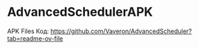 # AdvancedSchedulerAPK
APK Files
Код: https://github.com/Vaveron/AdvancedScheduler?tab=readme-ov-file
